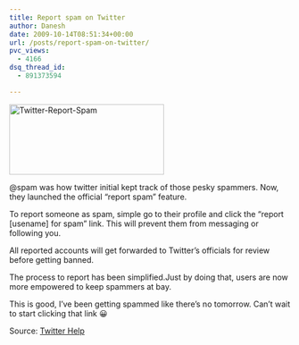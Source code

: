 ```yaml
---
title: Report spam on Twitter
author: Danesh
date: 2009-10-14T08:51:34+00:00
url: /posts/report-spam-on-twitter/
pvc_views:
  - 4166
dsq_thread_id:
  - 891373594

---
```

[<img loading="lazy" class="alignnone size-full wp-image-1786" title="Twitter-Report-Spam" src="/wp-content/uploads/2009/10/Twitter-Report-Spam.png" alt="Twitter-Report-Spam" width="277" height="126" />][1]

@spam was how twitter initial kept track of those pesky spammers. Now, they launched the official &#8220;report spam&#8221; feature.

To report someone as spam, simple go to their profile and click the &#8220;report [usename] for spam&#8221; link. This will prevent them from messaging or following you.

All reported accounts will get forwarded to Twitter&#8217;s officials for review before getting banned.

The process to report has been simplified.Just by doing that, users are now more empowered to keep spammers at bay.

This is good, I&#8217;ve been getting spammed like there&#8217;s no tomorrow. Can&#8217;t wait to start clicking that link 😀

Source: [Twitter Help][2]

 [1]: /wp-content/uploads/2009/10/Twitter-Report-Spam.png
 [2]: http://help.twitter.com/forums/26810/entries/64986